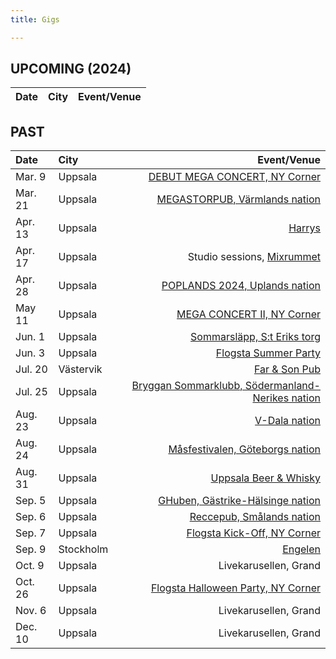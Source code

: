 ```yaml
---
title: Gigs

---
```


## UPCOMING (2024)
| Date  | City |  Event/Venue  |
| :--------- | :-------- | ---------: |
## PAST

| Date  | City |  Event/Venue  |
| :--------- | :-------- | ---------: |
| Mar. 9  | Uppsala | [DEBUT MEGA CONCERT, NY Corner](https://www.facebook.com/events/2342812815905784) 	|  
| Mar. 21 | Uppsala | [MEGASTORPUB, Värmlands nation](https://www.facebook.com/events/427681636373163) 	| 
| Apr. 13 | Uppsala | [Harrys](https://www.facebook.com/events/1567399097377138)	| 
| Apr. 17 | Uppsala | Studio sessions, [Mixrummet](https://www.mixrummet.com/) | 
| Apr. 28 | Uppsala | [POPLANDS 2024, Uplands nation](https://www.facebook.com/events/2741400049356809) 	| 
| May 11 | Uppsala | [MEGA CONCERT II, NY Corner](https://www.facebook.com/events/959992072178431) 	| 
| Jun. 1  | Uppsala | [Sommarsläpp, S:t Eriks torg](https://www.facebook.com/events/927040068819857) 	| 
| Jun. 3  | Uppsala | [Flogsta Summer Party](https://www.facebook.com/events/850301320223187/) | 
| Jul. 20 | Västervik | [Far & Son Pub](https://www.facebook.com/events/461673503462489) |
| Jul. 25 | Uppsala | [Bryggan Sommarklubb, Södermanland-Nerikes nation](https://www.facebook.com/events/1143359500760304) |
| Aug. 23 | Uppsala | [V-Dala nation](https://www.facebook.com/events/843630934542883) |
| Aug. 24 | Uppsala | [Måsfestivalen, Göteborgs nation](https://www.facebook.com/events/2218554245168075) |
| Aug. 31 | Uppsala | [Uppsala Beer & Whisky](https://www.facebook.com/events/1159153171916783) |
| Sep. 5 | Uppsala | [GHuben, Gästrike-Hälsinge nation](https://www.instagram.com/p/C_dDzO6sKe4/) |
| Sep. 6 | Uppsala | [Reccepub, Smålands nation](https://www.instagram.com/p/C_iZP-qoOFQ) |
| Sep. 7 | Uppsala | [Flogsta Kick-Off, NY Corner](https://www.facebook.com/events/1221075059228131) |
| Sep. 9 | Stockholm | [Engelen](https://www.facebook.com/events/1028970172103539) |
| Oct. 9  | Uppsala | Livekarusellen, Grand |
| Oct. 26 | Uppsala | [Flogsta Halloween Party, NY Corner](https://fb.me/e/4TxNb7hiB) |
| Nov. 6  | Uppsala | Livekarusellen, Grand |
| Dec. 10 | Uppsala | Livekarusellen, Grand |

